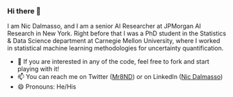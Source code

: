 ### Hi there 👋

<!--
**Mr8ND/Mr8ND** is a ✨ _special_ ✨ repository because its `README.md` (this file) appears on your GitHub profile.

Here are some ideas to get you started:

- 🔭 I’m currently working on ...
- 🌱 I’m currently learning ...
- 👯 I’m looking to collaborate on ...
- 🤔 I’m looking for help with ...
- 💬 Ask me about ...
- 📫 How to reach me: ...
- 😄 Pronouns: ...
- ⚡ Fun fact: ...
-->

I am Nic Dalmasso, and I am a senior AI Researcher at JPMorgan AI Research in New York. Right before that I was a PhD student in the Statistics & Data Science department at Carnegie Mellon University, where I worked in statistical machine learning methodologies for uncertainty quantification.

- 💬 If you are interested in any of the code, feel free to fork and start playing with it!
- 📫 You can reach me on Twitter ([Mr8ND](https://twitter.com/Mr8ND)) or on LinkedIn ([Nic Dalmasso](https://www.linkedin.com/in/nicdalmasso/?locale=en_US))
- 😄 Pronouns: He/His
